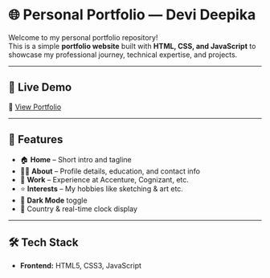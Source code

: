 # 🌐 Personal Portfolio — Devi Deepika

Welcome to my personal portfolio repository!  
This is a simple **portfolio website** built with **HTML, CSS, and JavaScript** to showcase my professional journey, technical expertise, and projects.  

---

## 🚀 Live Demo
🔗 [View Portfolio](https://devi-deepika.github.io/Personal-Portfolio/)  

---

## 📌 Features
- 🏠 **Home** – Short intro and tagline  
- 👩‍💻 **About** – Profile details, education, and contact info  
- 💼 **Work** – Experience at Accenture, Cognizant, etc.  
- ⭐ **Interests** – My hobbies like sketching & art etc.
- 🌙 **Dark Mode** toggle  
- 📍 Country & real-time clock display  

---

## 🛠️ Tech Stack
- **Frontend:** HTML5, CSS3, JavaScript  
